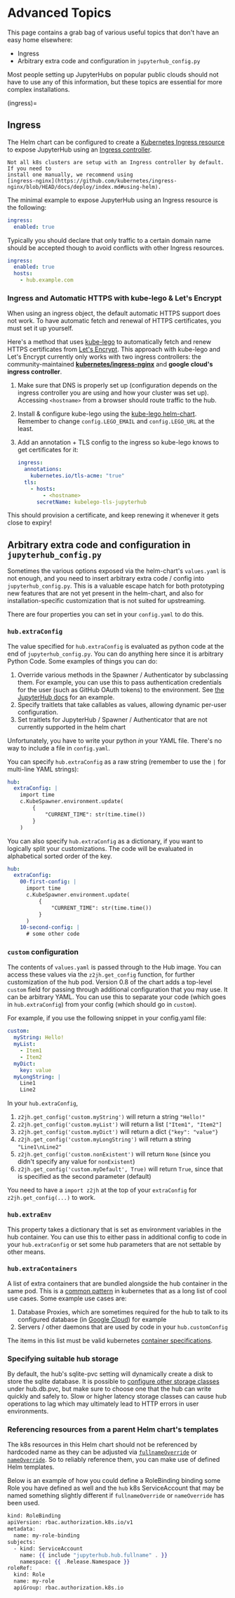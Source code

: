 # Advanced Topics

This page contains a grab bag of various useful topics that don't have an easy
home elsewhere:

- Ingress
- Arbitrary extra code and configuration in `jupyterhub_config.py`

Most people setting up JupyterHubs on popular public clouds should not have
to use any of this information, but these topics are essential for more complex
installations.

(ingress)=

## Ingress

The Helm chart can be configured to create a [Kubernetes Ingress
resource](https://kubernetes.io/docs/concepts/services-networking/ingress/) to
expose JupyterHub using an [Ingress
controller](https://kubernetes.io/docs/concepts/services-networking/ingress-controllers/).

```{note}
Not all k8s clusters are setup with an Ingress controller by default. If you need to
install one manually, we recommend using
[ingress-nginx](https://github.com/kubernetes/ingress-nginx/blob/HEAD/docs/deploy/index.md#using-helm).
```

The minimal example to expose JupyterHub using an Ingress resource is the following:

```yaml
ingress:
  enabled: true
```

Typically you should declare that only traffic to a certain domain name should
be accepted though to avoid conflicts with other Ingress resources.

```yaml
ingress:
  enabled: true
  hosts:
    - hub.example.com
```

### Ingress and Automatic HTTPS with kube-lego & Let's Encrypt

When using an ingress object, the default automatic HTTPS support does not work.
To have automatic fetch and renewal of HTTPS certificates, you must set it up
yourself.

Here's a method that uses [kube-lego](https://github.com/jetstack/kube-lego)
to automatically fetch and renew HTTPS certificates from [Let's Encrypt](https://letsencrypt.org/).
This approach with kube-lego and Let's Encrypt currently only works with two ingress controllers:
the community-maintained [**kubernetes/ingress-nginx**](https://github.com/kubernetes/ingress-nginx)
and **google cloud's ingress controller**.

1. Make sure that DNS is properly set up (configuration depends on the ingress
   controller you are using and how your cluster was set up). Accessing
   `<hostname>` from a browser should route traffic to the hub.
2. Install & configure kube-lego using the
   [kube-lego helm-chart](https://github.com/helm/charts/tree/HEAD/stable/kube-lego).
   Remember to change `config.LEGO_EMAIL` and `config.LEGO_URL` at the least.
3. Add an annotation + TLS config to the ingress so kube-lego knows to get certificates for
   it:

   ```yaml
   ingress:
     annotations:
       kubernetes.io/tls-acme: "true"
     tls:
       - hosts:
           - <hostname>
         secretName: kubelego-tls-jupyterhub
   ```

This should provision a certificate, and keep renewing it whenever it gets close
to expiry!

## Arbitrary extra code and configuration in `jupyterhub_config.py`

Sometimes the various options exposed via the helm-chart's `values.yaml` is not
enough, and you need to insert arbitrary extra code / config into
`jupyterhub_config.py`. This is a valuable escape hatch for both prototyping new
features that are not yet present in the helm-chart, and also for
installation-specific customization that is not suited for upstreaming.

There are four properties you can set in your `config.yaml` to do this.

### `hub.extraConfig`

The value specified for `hub.extraConfig` is evaluated as python code at the end
of `jupyterhub_config.py`. You can do anything here since it is arbitrary Python
Code. Some examples of things you can do:

1. Override various methods in the Spawner / Authenticator by subclassing them.
   For example, you can use this to pass authentication credentials for the user
   (such as GitHub OAuth tokens) to the environment. See
   [the JupyterHub docs](https://jupyterhub.readthedocs.io/en/latest/reference/authenticators.html#authentication-state) for
   an example.
2. Specify traitlets that take callables as values, allowing dynamic per-user
   configuration.
3. Set traitlets for JupyterHub / Spawner / Authenticator that are not currently
   supported in the helm chart

Unfortunately, you have to write your python _in_ your YAML file. There's no way
to include a file in `config.yaml`.

You can specify `hub.extraConfig` as a raw string (remember to use the `|` for multi-line
YAML strings):

```yaml
hub:
  extraConfig: |
    import time
    c.KubeSpawner.environment.update(
        {
            "CURRENT_TIME": str(time.time())
        }
    )
```

You can also specify `hub.extraConfig` as a dictionary, if you want to logically
split your customizations. The code will be evaluated in alphabetical sorted
order of the key.

```yaml
hub:
  extraConfig:
    00-first-config: |
      import time
      c.KubeSpawner.environment.update(
          {
              "CURRENT_TIME": str(time.time())
          }
      )
    10-second-config: |
      # some other code
```

### `custom` configuration

The contents of `values.yaml` is passed through to the Hub image.
You can access these values via the `z2jh.get_config` function,
for further customization of the hub pod.
Version 0.8 of the chart adds a top-level `custom`
field for passing through additional configuration that you may use.
It can be arbitrary YAML.
You can use this to separate your code (which goes in `hub.extraConfig`)
from your config (which should go in `custom`).

For example, if you use the following snippet in your config.yaml file:

```yaml
custom:
  myString: Hello!
  myList:
    - Item1
    - Item2
  myDict:
    key: value
  myLongString: |
    Line1
    Line2
```

In your `hub.extraConfig`,

1. `z2jh.get_config('custom.myString')` will return a string `"Hello!"`
2. `z2jh.get_config('custom.myList')` will return a list `["Item1", "Item2"]`
3. `z2jh.get_config('custom.myDict')` will return a dict `{"key": "value"}`
4. `z2jh.get_config('custom.myLongString')` will return a string `"Line1\nLine2"`
5. `z2jh.get_config('custom.nonExistent')` will return `None` (since you didn't
   specify any value for `nonExistent`)
6. `z2jh.get_config('custom.myDefault', True)` will return `True`, since that is
   specified as the second parameter (default)

You need to have a `import z2jh` at the top of your `extraConfig` for
`z2jh.get_config(...)` to work.

### `hub.extraEnv`

This property takes a dictionary that is set as environment variables in the hub
container. You can use this to either pass in additional config to code in your
`hub.extraConfig` or set some hub parameters that are not settable by other means.

### `hub.extraContainers`

A list of extra containers that are bundled alongside the hub container in the
same pod. This is a [common
pattern](https://kubernetes.io/blog/2015/06/the-distributed-system-toolkit-patterns/)
in kubernetes that as a long list of cool use cases. Some example use cases are:

1. Database Proxies, which are sometimes required for the hub to talk to its
   configured database
   (in [Google Cloud](https://cloud.google.com/sql/docs/mysql/sql-proxy)) for example
2. Servers / other daemons that are used by code in your `hub.customConfig`

The items in this list must be valid kubernetes
[container specifications](https://kubernetes.io/docs/reference/generated/kubernetes-api/v1.19/#container-v1-core).

### Specifying suitable hub storage

By default, the hub's sqlite-pvc setting will dynamically create a disk to store
the sqlite database. It is possible to [configure other storage classes](schema_hub.db.type)
under hub.db.pvc, but make sure
to choose one that the hub can write quickly and safely to. Slow or higher
latency storage classes can cause hub operations to lag which may ultimately
lead to HTTP errors in user environments.

### Referencing resources from a parent Helm chart's templates

The k8s resources in this Helm chart should not be referenced by hardcoded name
as they can be adjusted via [`fullnameOverride`](schema_fullnameOverride) or
[`nameOverride`](schema_nameOverride). So to reliably reference them, you can
make use of defined Helm templates.

Below is an example of how you could define a RoleBinding binding some Role you
have defined as well and the `hub` k8s ServiceAccount that may be named
something slightly different if `fullnameOverride` or `nameOverride` has been
used.

```handlebars
kind: RoleBinding
apiVersion: rbac.authorization.k8s.io/v1
metadata:
  name: my-role-binding
subjects:
  - kind: ServiceAccount
    name: {{ include "jupyterhub.hub.fullname" . }}
    namespace: {{ .Release.Namespace }}
roleRef:
  kind: Role
  name: my-role
  apiGroup: rbac.authorization.k8s.io
```
